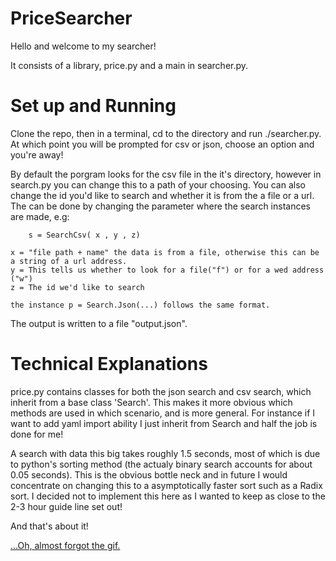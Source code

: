 # PriceSearcher

Hello and welcome to my searcher!
 
It consists of a library, price.py and a main in searcher.py.

# Set up and Running
Clone the repo, then in a terminal, cd to the directory and run ./searcher.py. 
At which point you will be prompted for csv or json, choose an option and you're away!

By default the porgram looks for the csv file in the it's directory, however in search.py you can change this to a path of your choosing. You can also change the id you'd like to search and whether it is from the a file or a url.
The can be done by changing the parameter where the search instances are made, e.g:

		s = SearchCsv( x , y , z)
    
    x = "file path + name" the data is from a file, otherwise this can be a string of a url address.
    y = This tells us whether to look for a file("f") or for a wed address ("w")
    z = The id we'd like to search
  
    the instance p = Search.Json(...) follows the same format.
The output is written to a file "output.json".
    
 # Technical Explanations
 price.py  contains classes for both the json search and csv search, which inherit from a base class 'Search'.
This makes it more obvious which methods are used in which scenario, and is more general. For instance if I want to add yaml import ability I just inherit from Search and half the job is done for me!

A search with data this big takes roughly 1.5 seconds, most of which is due to python's sorting method (the actualy binary search accounts for about 0.05 seconds). This is the obvious bottle neck and in future I would concentrate on changing this to a asymptotically faster sort such as a Radix sort. I decided not to implement this here as I wanted to keep as close to the 2-3 hour guide line set out!

 And that's about it! 
 
 
 [...Oh, almost forgot the gif.](https://media.giphy.com/media/gOkawaguYNiSI/giphy.gif)
 

   
